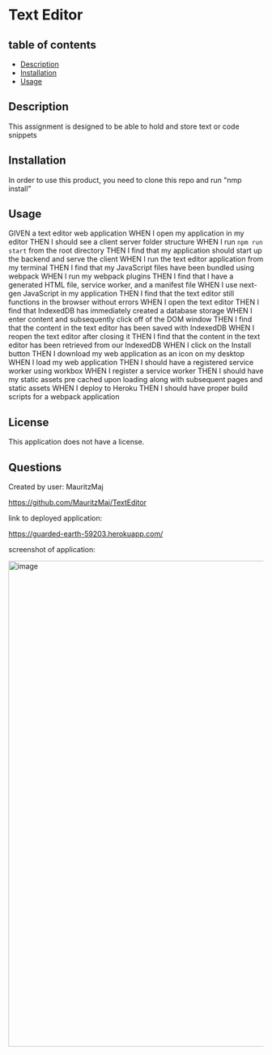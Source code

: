 # Text Editor


## table of contents
* [Description](#description)
* [Installation](#installation)
* [Usage](#usage)


## <a name="description"></a>Description

This assignment is designed to be able to hold and store text or code snippets

## <a name="installation"></a>Installation

In order to use this product, you need to clone this repo and run "nmp install"

## <a name="usage"></a>Usage

GIVEN a text editor web application
WHEN I open my application in my editor
THEN I should see a client server folder structure
WHEN I run `npm run start` from the root directory
THEN I find that my application should start up the backend and serve the client
WHEN I run the text editor application from my terminal
THEN I find that my JavaScript files have been bundled using webpack
WHEN I run my webpack plugins
THEN I find that I have a generated HTML file, service worker, and a manifest file
WHEN I use next-gen JavaScript in my application
THEN I find that the text editor still functions in the browser without errors
WHEN I open the text editor
THEN I find that IndexedDB has immediately created a database storage
WHEN I enter content and subsequently click off of the DOM window
THEN I find that the content in the text editor has been saved with IndexedDB
WHEN I reopen the text editor after closing it
THEN I find that the content in the text editor has been retrieved from our IndexedDB
WHEN I click on the Install button
THEN I download my web application as an icon on my desktop
WHEN I load my web application
THEN I should have a registered service worker using workbox
WHEN I register a service worker
THEN I should have my static assets pre cached upon loading along with subsequent pages and static assets
WHEN I deploy to Heroku
THEN I should have proper build scripts for a webpack application


## <a name="license"></a>License 

This application does not have a license.

## <a name="questions"></a>Questions

Created by user: MauritzMaj

https://github.com/MauritzMaj/TextEditor

link to deployed application: 

https://guarded-earth-59203.herokuapp.com/


screenshot of application:

<img width="960" alt="image" src="https://user-images.githubusercontent.com/105758175/228277685-ab6569b2-0729-476b-a017-e7a9e733272a.png">


